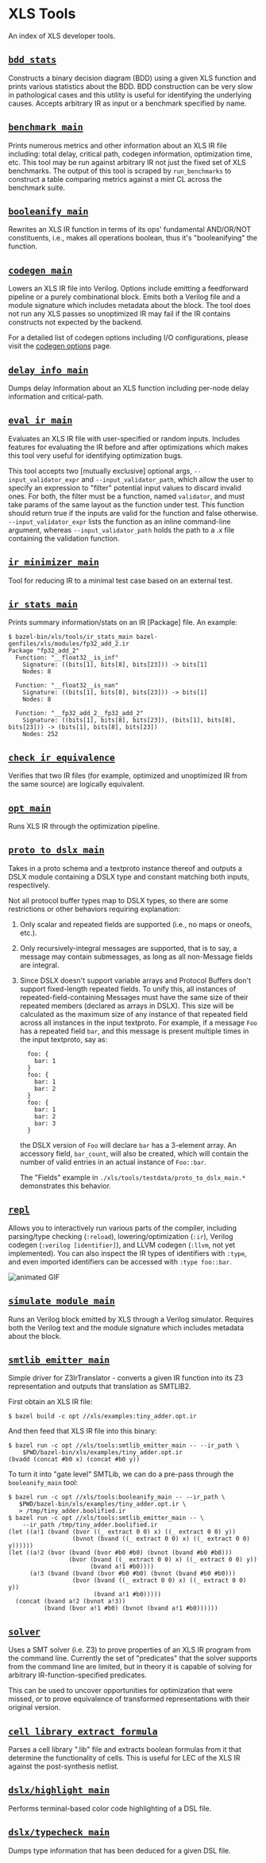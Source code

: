 # XLS Tools

An index of XLS developer tools.

## [`bdd_stats`](https://github.com/google/xls/tree/main/xls/tools/bdd_stats.cc)

Constructs a binary decision diagram (BDD) using a given XLS function and prints
various statistics about the BDD. BDD construction can be very slow in
pathological cases and this utility is useful for identifying the underlying
causes. Accepts arbitrary IR as input or a benchmark specified by name.

## [`benchmark_main`](https://github.com/google/xls/tree/main/xls/tools/benchmark_main.cc)

Prints numerous metrics and other information about an XLS IR file including:
total delay, critical path, codegen information, optimization time, etc. This
tool may be run against arbitrary IR not just the fixed set of XLS benchmarks.
The output of this tool is scraped by `run_benchmarks` to construct a table
comparing metrics against a mint CL across the benchmark suite.

## [`booleanify_main`](https://github.com/google/xls/tree/main/xls/tools/booleanify_main.cc)

Rewrites an XLS IR function in terms of its ops' fundamental AND/OR/NOT
constituents, i.e., makes all operations boolean, thus it's "booleanifying" the
function.

## [`codegen_main`](https://github.com/google/xls/tree/main/xls/tools/codegen_main.cc)

Lowers an XLS IR file into Verilog. Options include emitting a feedforward
pipeline or a purely combinational block. Emits both a Verilog file and a module
signature which includes metadata about the block. The tool does not run any XLS
passes so unoptimized IR may fail if the IR contains constructs not expected by
the backend.

For a detailed list of codegen options including I/O configurations, please
visit the [codegen options](codegen_options.md) page.

## [`delay_info_main`](https://github.com/google/xls/tree/main/xls/tools/delay_info_main.cc)

Dumps delay information about an XLS function including per-node delay
information and critical-path.

## [`eval_ir_main`](https://github.com/google/xls/tree/main/xls/tools/eval_ir_main.cc)

Evaluates an XLS IR file with user-specified or random inputs. Includes
features for evaluating the IR before and after optimizations which makes this
tool very useful for identifying optimization bugs.

This tool accepts two [mutually exclusive] optional args,
`--input_validator_expr` and `--input_validator_path`, which allow the user to
specify an expression to "filter" potential input values to discard invalid
ones. For both, the filter must be a function, named `validator`, and must take
params of the same layout as the function under test. This function should
return true if the inputs are valid for the function and false otherwise.
`--input_validator_expr` lists the function as an inline command-line argument,
whereas `--input_validator_path` holds the path to a .x file containing the
validation function.

## [`ir_minimizer_main`](https://github.com/google/xls/tree/main/xls/tools/ir_minimizer_main.cc)

Tool for reducing IR to a minimal test case based on an external test.

## [`ir_stats_main`](https://github.com/google/xls/tree/main/xls/tools/ir_stats_main.cc)

Prints summary information/stats on an IR [Package] file. An example:

```
$ bazel-bin/xls/tools/ir_stats_main bazel-genfiles/xls/modules/fp32_add_2.ir
Package "fp32_add_2"
  Function: "__float32__is_inf"
    Signature: ((bits[1], bits[8], bits[23])) -> bits[1]
    Nodes: 8

  Function: "__float32__is_nan"
    Signature: ((bits[1], bits[8], bits[23])) -> bits[1]
    Nodes: 8

  Function: "__fp32_add_2__fp32_add_2"
    Signature: ((bits[1], bits[8], bits[23]), (bits[1], bits[8], bits[23])) -> (bits[1], bits[8], bits[23])
    Nodes: 252
```

## [`check_ir_equivalence`](https://github.com/google/xls/tree/main/xls/tools/check_ir_equivalence_main.cc)

Verifies that two IR files (for example, optimized and unoptimized IR from the
same source) are logically equivalent.

## [`opt_main`](https://github.com/google/xls/tree/main/xls/tools/opt_main.cc)

Runs XLS IR through the optimization pipeline.

## [`proto_to_dslx_main`](https://github.com/google/xls/tree/main/xls/tools/proto_to_dslx_main.cc)

Takes in a proto schema and a textproto instance thereof and outputs a DSLX
module containing a DSLX type and constant matching both inputs, respectively.

Not all protocol buffer types map to DSLX types, so there are some restrictions
or other behaviors requiring explanation:

1.  Only scalar and repeated fields are supported (i.e., no maps or oneofs,
    etc.).
1.  Only recursively-integral messages are supported, that is to say, a message
    may contain submessages, as long as all non-Message fields are integral.
1.  Since DSLX doesn't support variable arrays and Protocol Buffers don't
    support fixed-length repeated fields. To unify this, all instances of
    repeated-field-containing Messages must have the same size of their repeated
    members (declared as arrays in DSLX). This size will be calculated as the
    maximum size of any instance of that repeated field across all instances in
    the input textproto. For example, if a message `Foo` has a repeated field
    `bar`, and this message is present multiple times in the input textproto,
    say as:

    ```
      foo: {
        bar: 1
      }
      foo: {
        bar: 1
        bar: 2
      }
      foo: {
        bar: 1
        bar: 2
        bar: 3
      }
    ```

    the DSLX version of `Foo` will declare `bar` has a 3-element array. An
    accessory field, `bar_count`, will also be created, which will contain the
    number of valid entries in an actual instance of `Foo::bar`.

    The "Fields" example in
    `./xls/tools/testdata/proto_to_dslx_main.*` demonstrates this
    behavior.

## [`repl`](https://github.com/google/xls/tree/main/xls/tools/repl.cc)

Allows you to interactively run various parts of the compiler, including
parsing/type checking (`:reload`), lowering/optimization (`:ir`), Verilog
codegen (`:verilog [identifier]`), and LLVM codegen (`:llvm`, not yet
implemented). You can also inspect the IR types of identifiers with `:type`,
and even imported identifiers can be accessed with `:type foo::bar`.

![animated GIF](./repl.gif)

## [`simulate_module_main`](https://github.com/google/xls/tree/main/xls/tools/simulate_module_main.cc)

Runs an Verilog block emitted by XLS through a Verilog simulator. Requires both
the Verilog text and the module signature which includes metadata about the
block.

## [`smtlib_emitter_main`](https://github.com/google/xls/tree/main/xls/tools/smtlib_emitter_main.cc)

Simple driver for Z3IrTranslator - converts a given IR function into its Z3
representation and outputs that translation as SMTLIB2.

First obtain an XLS IR file:

```
$ bazel build -c opt //xls/examples:tiny_adder.opt.ir
```

And then feed that XLS IR file into this binary:

```
$ bazel run -c opt //xls/tools:smtlib_emitter_main -- --ir_path \
    $PWD/bazel-bin/xls/examples/tiny_adder.opt.ir
(bvadd (concat #b0 x) (concat #b0 y))
```

To turn it into "gate level" SMTLib, we can do a pre-pass through the
`booleanify_main` tool:

```
$ bazel run -c opt //xls/tools:booleanify_main -- --ir_path \
   $PWD/bazel-bin/xls/examples/tiny_adder.opt.ir \
   > /tmp/tiny_adder.boolified.ir
$ bazel run -c opt //xls/tools:smtlib_emitter_main -- \
    --ir_path /tmp/tiny_adder.boolified.ir
(let ((a!1 (bvand (bvor ((_ extract 0 0) x) ((_ extract 0 0) y))
                  (bvnot (bvand ((_ extract 0 0) x) ((_ extract 0 0) y))))))
(let ((a!2 (bvor (bvand (bvor #b0 #b0) (bvnot (bvand #b0 #b0)))
                 (bvor (bvand ((_ extract 0 0) x) ((_ extract 0 0) y))
                       (bvand a!1 #b0))))
      (a!3 (bvand (bvand (bvor #b0 #b0) (bvnot (bvand #b0 #b0)))
                  (bvor (bvand ((_ extract 0 0) x) ((_ extract 0 0) y))
                        (bvand a!1 #b0)))))
  (concat (bvand a!2 (bvnot a!3))
          (bvand (bvor a!1 #b0) (bvnot (bvand a!1 #b0))))))
```

## [`solver`](https://github.com/google/xls/tree/main/xls/tools/solver.cc)

Uses a SMT solver (i.e. Z3) to prove properties of an XLS IR program from the
command line. Currently the set of "predicates" that the solver supports from
the command line are limited, but in theory it is capable of solving for
arbitrary IR-function-specified predicates.

This can be used to uncover opportunities for optimization that were missed, or
to prove equivalence of transformed representations with their original version.

## [`cell_library_extract_formula`](https://github.com/google/xls/tree/main/xls/tools/cell_library_extract_formula.cc)

Parses a cell library ".lib" file and extracts boolean formulas from it that
determine the functionality of cells. This is useful for LEC of the XLS IR
against the post-synthesis netlist.

## [`dslx/highlight_main`](https://github.com/google/xls/tree/main/xls/dslx/highlight_main.cc)

Performs terminal-based color code highlighting of a DSL file.

## [`dslx/typecheck_main`](https://github.com/google/xls/tree/main/xls/dslx/typecheck_main.cc)

Dumps type information that has been deduced for a given DSL file.
